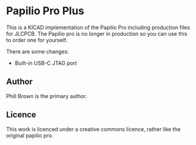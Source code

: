 # Papilio Pro Plus

This is a KICAD implementation of the Papilio Pro including production files for JLCPCB.  The Papilio pro is no longer in production so you can use this to order one for yourself.

There are some changes:
* Built-in USB-C JTAG port


## Author

Phill Brown is the primary author. 

## Licence

This work is licenced under a creative commons licence, rather like the original papilio pro.

